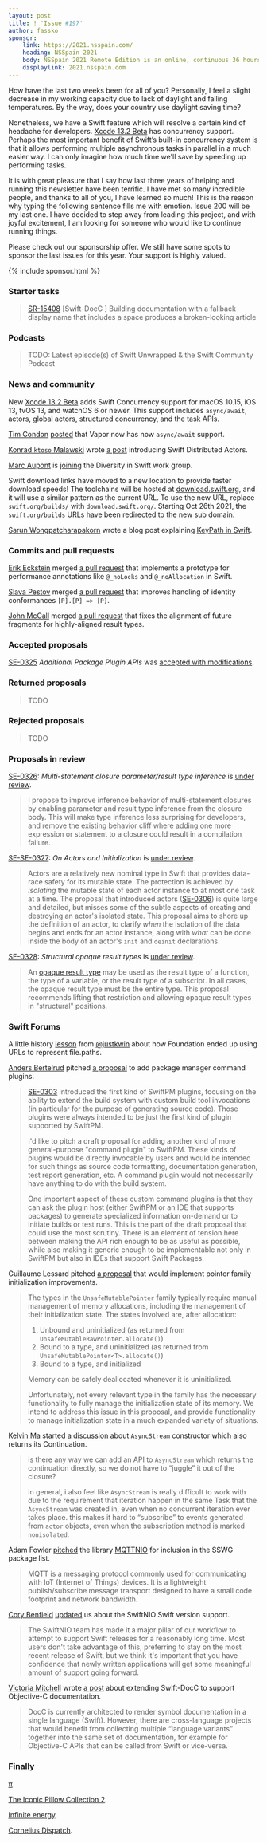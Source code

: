 ```yaml
---
layout: post
title: ! 'Issue #197'
author: fassko
sponsor:
    link: https://2021.nsspain.com/
    heading: NSSpain 2021
    body: NSSpain 2021 Remote Edition is an online, continuous 36 hours conference, carefully crafted by the community for the community.
    displaylink: 2021.nsspain.com
---
```


How have the last two weeks been for all of you? Personally, I feel a slight decrease in my working capacity due to lack of daylight and falling temperatures. By the way, does your country use daylight saving time?

Nonetheless, we have a Swift feature which will resolve a certain kind of headache for developers. [Xcode 13.2 Beta](https://developer.apple.com/documentation/xcode-release-notes/xcode-13_2-release-notes#Swift) has concurrency support. Perhaps the most important benefit of Swift’s built-in concurrency system is that it allows performing multiple asynchronous tasks in parallel in a much easier way. I can only imagine how much time we'll save by speeding up performing tasks.

It is with great pleasure that I say how last three years of helping and running this newsletter have been terrific. I have met so many incredible people, and thanks to all of you, I have learned so much! This is the reason why typing the following sentence fills me with emotion. Issue 200 will be my last one. I have decided to step away from leading this project, and with joyful excitement, I am looking for someone who would like to continue running things.

Please check out our sponsorship offer. We still have some spots to sponsor the last issues for this year. Your support is highly valued.

<!--excerpt-->

{% include sponsor.html %}

### Starter tasks

> [SR-15408](https://bugs.swift.org/browse/SR-15408) [Swift-DocC
] Building documentation with a fallback display name that includes a space produces a broken-looking article

### Podcasts

> TODO: Latest episode(s) of Swift Unwrapped & the Swift Community Podcast

### News and community

New [Xcode 13.2 Beta](https://developer.apple.com/documentation/xcode-release-notes/xcode-13_2-release-notes) adds Swift Concurrency support for macOS 10.15, iOS 13, tvOS 13, and watchOS 6 or newer. This support includes `async/await`, actors, global actors, structured concurrency, and the task APIs.

[Tim Condon](https://twitter.com/0xTim) [posted](https://forums.swift.org/t/async-await-has-arrived-in-vapor/53077) that Vapor now has now `async/await` support.

[Konrad `ktoso` Malawski](https://forums.swift.org/u/ktoso) wrote [a post](https://swift.org/blog/distributed-actors/) introducing Swift Distributed Actors.

[Marc Aupont](https://twitter.com/digimarktech) is [joining](https://forums.swift.org/t/diversity-in-swift-work-group-update/53133) the Diversity in Swift work group.

Swift download links have moved to a new location to provide faster download speeds! The toolchains will be hosted at [download.swift.org](http://download.swift.org/), and it will use a similar pattern as the current URL. To use the new URL, replace `swift.org/builds/` with `download.swift.org/`. Starting Oct 26th 2021, the `swift.org/builds` URLs have been redirected to the new sub domain.

[Sarun Wongpatcharapakorn](https://twitter.com/sarunw) wrote a blog post explaining [KeyPath in Swift](https://sarunw.com/posts/what-is-keypath-in-swift/).

### Commits and pull requests

[Erik Eckstein](https://github.com/eeckstein/) merged [a pull request](https://github.com/apple/swift/pull/39902) that implements a prototype for performance annotations like `@_noLocks` and `@_noAllocation` in Swift.

[Slava Pestov](https://twitter.com/slava_pestov) merged [a pull request](https://github.com/apple/swift/pull/39918) that improves handling of identity conformances `[P].[P] => [P]`.

[John McCall](https://github.com/rjmccall) merged [a pull request](https://github.com/apple/swift/pull/39829) that fixes the alignment of future fragments for highly-aligned result types.

### Accepted proposals

[SE-0325](https://github.com/apple/swift-evolution/blob/main/proposals/0325-swiftpm-additional-plugin-apis.md) *Additional Package Plugin APIs* was [accepted with modifications](https://forums.swift.org/t/accepted-with-modifications-se-0325-additional-package-plugin-apis/53086).

### Returned proposals

> TODO

### Rejected proposals

> TODO

### Proposals in review

[SE-0326](https://github.com/apple/swift-evolution/blob/main/proposals/0326-extending-multi-statement-closure-inference.md): *Multi-statement closure parameter/result type inference* is [under review](https://forums.swift.org/t/se-0326-multi-statement-closure-parameter-result-type-inference/52964).

> I propose to improve inference behavior of multi-statement closures by enabling parameter and result type inference from the closure body. This will make type inference less surprising for developers, and remove the existing behavior cliff where adding one more expression or statement to a closure could result in a compilation failure.

[SE-SE-0327](https://github.com/apple/swift-evolution/blob/main/proposals/0327-actor-initializers.md): *On Actors and Initialization* is [under review](https://forums.swift.org/t/se-0327-on-actors-and-initialization/53053).

> Actors are a relatively new nominal type in Swift that provides data-race safety for its mutable state.
The protection is achieved by _isolating_ the mutable state of each actor instance to at most one task at a time.
The proposal that introduced actors ([SE-0306](https://github.com/apple/swift-evolution/blob/main/proposals/0306-actors.md)) is quite large and detailed, but misses some of the subtle aspects of creating and destroying an actor's isolated state.
This proposal aims to shore up the definition of an actor, to clarify _when_ the isolation of the data begins and ends for an actor instance, along with _what_ can be done inside the body of an actor's `init` and `deinit` declarations.

[SE-0328](https://github.com/apple/swift-evolution/blob/main/proposals/0328-structural-opaque-result-types.md): *Structural opaque result types* is [under review](hhttps://forums.swift.org/t/se-0328-structural-opaque-result-types/53248).

> An [opaque result type](https://github.com/apple/swift-evolution/blob/main/proposals/0244-opaque-result-types.md) may be used as the result type of a function, the type of a variable, or the result type of a subscript. In all cases, the opaque result type must be the entire type. This proposal recommends lifting that restriction and allowing opaque result types in "structural" positions.

### Swift Forums

A little history [lesson](https://forums.swift.org/t/get-folders-number-of-elements/30674/12) from [@justkwin](https://twitter.com/justkwin) about how Foundation ended up using URLs to represent file.paths.

[Anders Bertelrud](https://forums.swift.org/u/abertelrud) pitched [a proposal](https://forums.swift.org/t/pitch-package-manager-command-plugins/53172) to add package manager command plugins.

> [SE-0303](https://github.com/apple/swift-evolution/blob/main/proposals/0303-swiftpm-extensible-build-tools.md) introduced the first kind of SwiftPM plugins, focusing on the ability to extend the build system with custom build tool invocations (in particular for the purpose of generating source code). Those plugins were always intended to be just the first kind of plugin supported by SwiftPM.
>
> I'd like to pitch a draft proposal for adding another kind of more general-purpose "command plugin" to SwiftPM. These kinds of plugins would be directly invocable by users and would be intended for such things as source code formatting, documentation generation, test report generation, etc. A command plugin would not necessarily have anything to do with the build system.
>
> One important aspect of these custom command plugins is that they can ask the plugin host (either SwiftPM or an IDE that supports packages) to generate specialized information on-demand or to initiate builds or test runs. This is the part of the draft proposal that could use the most scrutiny. There is an element of tension here between making the API rich enough to be as useful as possible, while also making it generic enough to be implementable not only in SwiftPM but also in IDEs that support Swift Packages.

Guillaume Lessard pitched [a proposal](https://forums.swift.org/t/pitch-pointer-family-initialization-improvements/53168) that would implement pointer family initialization improvements.

> The types in the `UnsafeMutablePointer` family typically require manual management of memory allocations, including the management of their initialization state. The states involved are, after allocation:
>
> 1.  Unbound and uninitialized (as returned from `UnsafeMutableRawPointer.allocate()`)
> 2.  Bound to a type, and uninitialized (as returned from `UnsafeMutablePointer<T>.allocate()`)
> 3.  Bound to a type, and initialized
>
> Memory can be safely deallocated whenever it is uninitialized.
>
> Unfortunately, not every relevant type in the family has the necessary functionality to fully manage the initialization state of its memory. We intend to address this issue in this proposal, and provide functionality to manage initialization state in a much expanded variety of situations.

[Kelvin Ma](https://github.com/kelvin13) started [a discussion](https://forums.swift.org/t/asyncstream-constructor-which-also-returns-its-continuation/53251) about `AsyncStream` constructor which also returns its Continuation.

> is there any way we can add an API to `AsyncStream` which returns the continuation directly, so we do not have to “juggle” it out of the closure?
>
> in general, i also feel like `AsyncStream` is really difficult to work with due to the requirement that iteration happen in the same Task that the `AsyncStream` was created in, even when no concurrent iteration ever takes place. this makes it hard to “subscribe” to events generated from `actor` objects, even when the subscription method is marked `nonisolated`.

Adam Fowler [pitched](https://forums.swift.org/t/mqttnio/53238) the library [MQTTNIO](https://github.com/adam-fowler/mqtt-nio) for inclusion in the SSWG package list.

> MQTT is a messaging protocol commonly used for communicating with IoT (Internet of Things) devices. It is a lightweight publish/subscribe message transport designed to have a small code footprint and network bandwidth.

[Cory Benfield](https://twitter.com/Lukasaoz) [updated](https://forums.swift.org/t/swiftnio-swift-version-support/53232) us about the SwiftNIO Swift version support.

> The SwiftNIO team has made it a major pillar of our workflow to attempt to support Swift releases for a reasonably long time. Most users don't take advantage of this, preferring to stay on the most recent release of Swift, but we think it's important that you have confidence that newly written applications will get some meaningful amount of support going forward.

[Victoria Mitchell](https://twitter.com/QuietMisdreavus) wrote [a post](https://forums.swift.org/t/extending-swift-docc-to-support-objective-c-documentation/53243) about extending Swift-DocC to support Objective-C documentation.

> DocC is currently architected to render symbol documentation in a single language (Swift). However, there are cross-language projects that would benefit from collecting multiple “language variants” together into the same set of documentation, for example for Objective-C APIs that can be called from Swift or vice-versa.

### Finally

[π](https://twitter.com/jckarter/status/1451258136648511488)

[The Iconic Pillow Collection 2](https://twitter.com/throwboy/status/1453739351179816960).

[Infinite energy](https://twitter.com/niw/status/1455258442541711365?s=21).

[Cornelius Dispatch](https://twitter.com/AirspeedSwift/status/1455735695855677447).
